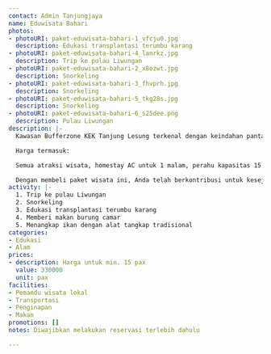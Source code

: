 ```yaml
---
contact: Admin Tanjungjaya
name: Eduwisata Bahari
photos:
- photoURI: paket-eduwisata-bahari-1_vfcju0.jpg
  description: Edukasi transplantasi terumbu karang
- photoURI: paket-eduwisata-bahari-4_lanrkz.jpg
  description: Trip ke pulau Liwungan
- photoURI: paket-eduwisata-bahari-2_x8ozwt.jpg
  description: Snorkeling
- photoURI: paket-eduwisata-bahari-3_fhvprh.jpg
  description: Snorkeling
- photoURI: paket-eduwisata-bahari-5_tkg28s.jpg
  description: Snorkeling
- photoURI: paket-eduwisata-bahari-6_s25dee.png
  description: Pulau Liwungan
description: |-
  Kawasan Bufferzone KEK Tanjung Lesung terkenal dengan keindahan pantai dan lautnya. Nikmati serunya snorkeling di pulau Liwungan dengan keindahan bawah lautnya sambil belajar menanam terumbu karang untuk melestarikan alam kita. Jalani juga aktivitas seru lainnya seperti memberi makan burung camar dan menangkap ikan secara tradisional sembari dipandu oleh pemandu wisata lokal.

  Harga termasuk:

  Semua atraksi wisata, homestay AC untuk 1 malam, perahu kapasitas 15 orang, makan sebanyak 4x

  Dengan membeli paket wisata ini, Anda telah berkontribusi untuk kesejahteraan warga desa kami.
activity: |-
  1. Trip ke pulau Liwungan
  2. Snorkeling
  3. Edukasi transplantasi terumbu karang
  4. Memberi makan burung camar
  5. Menangkap ikan dengan alat tangkap tradisional
categories:
- Edukasi
- Alam
prices:
- description: Harga untuk min. 15 pax
  value: 330000
  unit: pax
facilities:
- Pemandu wisata lokal
- Transportasi
- Penginapan
- Makan
promotions: []
notes: Diwajibkan melakukan reservasi terlebih dahulu

---
```

